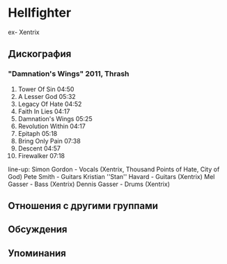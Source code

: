 # Hellfighter

ex- Xentrix

## Дискография

### "Damnation's Wings" 2011, Thrash

1. Tower Of Sin 04:50 
2. A Lesser God 05:32 
3. Legacy Of Hate 04:52 
4. Faith In Lies 04:17 
5. Damnation's Wings 05:25 
6. Revolution Within 04:17 
7. Epitaph 05:18 
8. Bring Only Pain 07:38 
9. Descent 04:57 
10. Firewalker 07:18


line-up: 
Simon Gordon - Vocals (Xentrix, Thousand Points of Hate, City of God) 
Pete Smith - Guitars 
Kristian ''Stan'' Havard - Guitars (Xentrix) 
Mel Gasser - Bass (Xentrix) 
Dennis Gasser - Drums (Xentrix)


## Отношения с другими группами


## Обсуждения


## Упоминания

